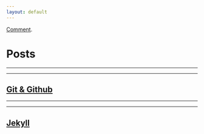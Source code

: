 ```yaml
---
layout: default
---
```

    

[Comment](./another-page.html).

# Posts

***
***

## [Git & Github](/_posts/2022-11-30-gitGithub.md)

***
***


## [Jekyll](/_posts/2022-11-30-jekyll.md)


